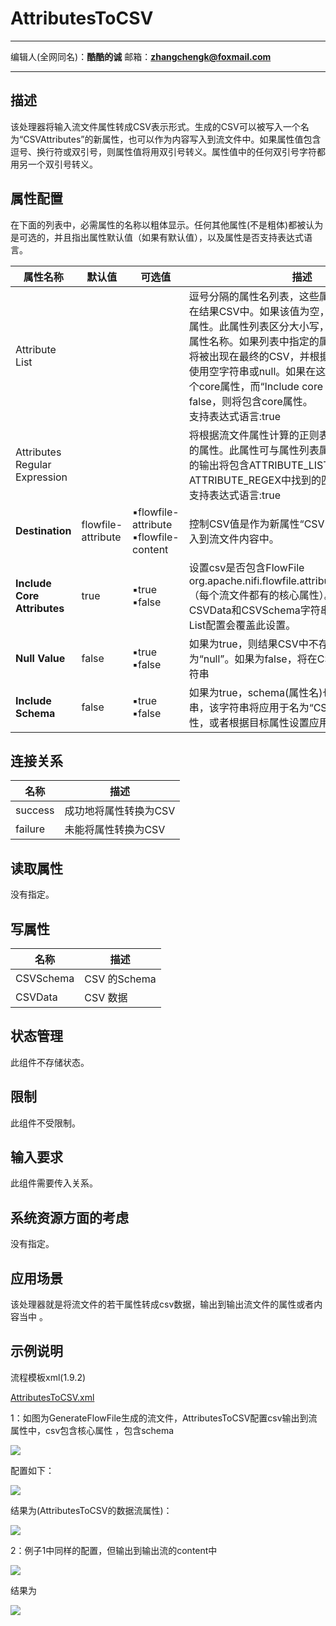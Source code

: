 # AttributesToCSV
***
编辑人(全网同名)：__**酷酷的诚**__  邮箱：**zhangchengk@foxmail.com** 
***


## 描述

 该处理器将输入流文件属性转成CSV表示形式。生成的CSV可以被写入一个名为“CSVAttributes”的新属性，也可以作为内容写入到流文件中。如果属性值包含逗号、换行符或双引号，则属性值将用双引号转义。属性值中的任何双引号字符都用另一个双引号转义。

## 属性配置

在下面的列表中，必需属性的名称以粗体显示。任何其他属性(不是粗体)都被认为是可选的，并且指出属性默认值（如果有默认值），以及属性是否支持表达式语言。

|属性名称|默认值|可选值|描述|
|----|----|----|----|
|Attribute List|||逗号分隔的属性名列表，这些属性及属性值将包含在结果CSV中。如果该值为空，则将包含所有现有属性。此属性列表区分大小写，并支持包含逗号的属性名称。如果列表中指定的属性没有找到，它仍将被出现在最终的CSV，并根据“NULL Value”属性使用空字符串或null。如果在这个列表中指定了一个core属性，而“Include core Attributes”属性为false，则将包含core属性。<br>支持表达式语言:true|
|Attributes Regular Expression|||将根据流文件属性计算的正则表达式，以选择匹配的属性。此属性可与属性列表属性组合使用。最后的输出将包含ATTRIBUTE_LIST和ATTRIBUTE_REGEX中找到的匹配项的组合。<br>支持表达式语言:true|
|**Destination**|flowfile-attribute|▪flowfile-attribute<br/> ▪flowfile-content|控制CSV值是作为新属性“CSVData”写入，还是写入到流文件内容中。|
|**Include Core Attributes**|true|▪true<br/> ▪false|设置csv是否包含FlowFile org.apache.nifi.flowfile.attributes.CoreAttributes（每个流文件都有的核心属性）。核心属性将添加到CSVData和CSVSchema字符串的末尾。Attribute List配置会覆盖此设置。|
|**Null Value**|false|▪true<br/> ▪false|如果为true，则结果CSV中不存在或为空的属性将为“null”。如果为false，将在CSV中放置一个空字符串|
|**Include Schema**|false|▪true<br/> ▪false|如果为true，schema(属性名)也将转换为CSV字符串，该字符串将应用于名为“CSVSchema”的新属性，或者根据目标属性设置应用于内容的第一行。|

## 连接关系

|名称|描述|
|----|----|
|success|成功地将属性转换为CSV|
|failure|未能将属性转换为CSV|

## 读取属性

没有指定。

## 写属性

|名称|描述|
|----|----|
|CSVSchema|CSV 的Schema|
|CSVData|CSV 数据|

## 状态管理

此组件不存储状态。

## 限制

此组件不受限制。

## 输入要求

此组件需要传入关系。

## 系统资源方面的考虑

没有指定。

## 应用场景

该处理器就是将流文件的若干属性转成csv数据，输出到输出流文件的属性或者内容当中 。

## 示例说明

<p>流程模板xml(1.9.2)</p>
<a href="../template/AttributesToCSV.xml" download="AttributesToCSV.xml">AttributesToCSV.xml</a>

1：如图为GenerateFlowFile生成的流文件，AttributesToCSV配置csv输出到流属性中，csv包含核心属性 ，包含schema

![](./image/processors/AttributesToCSV/core.png)

配置如下：

![](./image/processors/AttributesToCSV/config.png)

结果为(AttributesToCSV的数据流属性)：

![](./image/processors/AttributesToCSV/result.png)

2：例子1中同样的配置，但输出到输出流的content中

![](./image/processors/AttributesToCSV/config2.png)

结果为

![](./image/processors/AttributesToCSV/result2.png)

